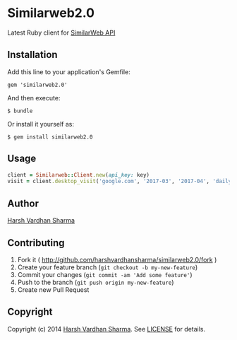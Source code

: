 # Similarweb2.0

Latest Ruby client for [SimilarWeb API](https://developer.similarweb.com/)

## Installation

Add this line to your application's Gemfile:

    gem 'similarweb2.0'

And then execute:

    $ bundle

Or install it yourself as:

    $ gem install similarweb2.0

## Usage

``` ruby
client = Similarweb::Client.new(api_key: key)
visit = client.desktop_visit('google.com', '2017-03', '2017-04', 'daily')
```

## Author
[Harsh Vardhan Sharma](mailto:bonnyharsh1993@gmail.com)

## Contributing

1. Fork it ( http://github.com/harshvardhansharma/similarweb2.0/fork )
2. Create your feature branch (`git checkout -b my-new-feature`)
3. Commit your changes (`git commit -am 'Add some feature'`)
4. Push to the branch (`git push origin my-new-feature`)
5. Create new Pull Request

## Copyright
Copyright (c) 2014 [Harsh Vardhan Sharma](mailto:bonnyharsh1993@gmail.com).
See [LICENSE][license] for details.

[license]:   LICENSE.md
